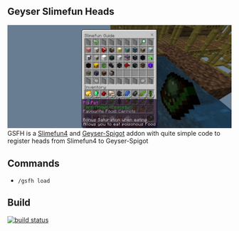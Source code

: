 ## Geyser Slimefun Heads
![showcase](https://github.com/hahaa13/Geyser-Slimefun-Heads/blob/master/.github/IMAGES/showcase.jpg?raw=true)
GSFH is a [Slimefun4](https://github.com/Slimefun/Slimefun4) and [Geyser-Spigot](https://geysermc.org) addon with quite simple code to register heads from Slimefun4 to Geyser-Spigot
## Commands
- `/gsfh load`
## Build
[![build status](https://github.com/hahaa13/geyser-slimefun-heads/actions/workflows/maven.yml/badge.svg)](https://github.com/hahaa13/Geyser-Slimefun-Heads/actions/workflows/maven.yml)